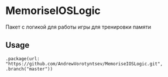 # MemoriseIOSLogic

Пакет с логикой для работы игры для тренировки памяти

## Usage

`.package(url: "https://github.com/AndrewVorotyntsev/MemoriseIOSLogic.git", .branch("master"))`

